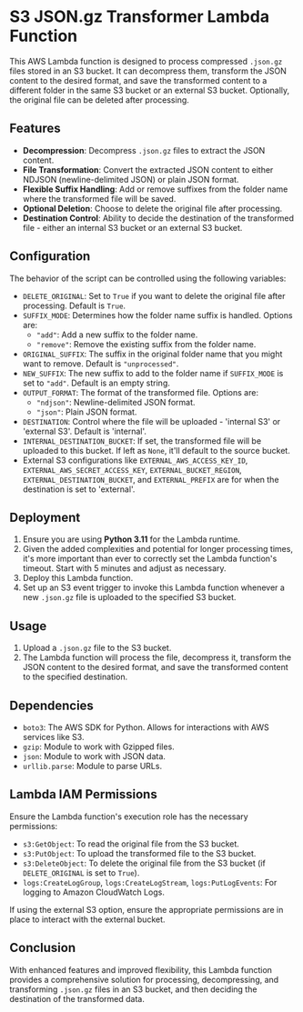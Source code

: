 # S3 JSON.gz Transformer Lambda Function

This AWS Lambda function is designed to process compressed `.json.gz` files stored in an S3 bucket. It can decompress them, transform the JSON content to the desired format, and save the transformed content to a different folder in the same S3 bucket or an external S3 bucket. Optionally, the original file can be deleted after processing.

## Features

- **Decompression**: Decompress `.json.gz` files to extract the JSON content.
- **File Transformation**: Convert the extracted JSON content to either NDJSON (newline-delimited JSON) or plain JSON format.
- **Flexible Suffix Handling**: Add or remove suffixes from the folder name where the transformed file will be saved.
- **Optional Deletion**: Choose to delete the original file after processing.
- **Destination Control**: Ability to decide the destination of the transformed file - either an internal S3 bucket or an external S3 bucket.

## Configuration

The behavior of the script can be controlled using the following variables:

- `DELETE_ORIGINAL`: Set to `True` if you want to delete the original file after processing. Default is `True`.
- `SUFFIX_MODE`: Determines how the folder name suffix is handled. Options are:
  - `"add"`: Add a new suffix to the folder name.
  - `"remove"`: Remove the existing suffix from the folder name.
- `ORIGINAL_SUFFIX`: The suffix in the original folder name that you might want to remove. Default is `"unprocessed"`.
- `NEW_SUFFIX`: The new suffix to add to the folder name if `SUFFIX_MODE` is set to `"add"`. Default is an empty string.
- `OUTPUT_FORMAT`: The format of the transformed file. Options are:
  - `"ndjson"`: Newline-delimited JSON format.
  - `"json"`: Plain JSON format.
- `DESTINATION`: Control where the file will be uploaded - 'internal S3' or 'external S3'. Default is 'internal'.
- `INTERNAL_DESTINATION_BUCKET`: If set, the transformed file will be uploaded to this bucket. If left as `None`, it'll default to the source bucket.
- External S3 configurations like `EXTERNAL_AWS_ACCESS_KEY_ID`, `EXTERNAL_AWS_SECRET_ACCESS_KEY`, `EXTERNAL_BUCKET_REGION`, `EXTERNAL_DESTINATION_BUCKET`, and `EXTERNAL_PREFIX` are for when the destination is set to 'external'.

## Deployment

1. Ensure you are using **Python 3.11** for the Lambda runtime.
2. Given the added complexities and potential for longer processing times, it's more important than ever to correctly set the Lambda function's timeout. Start with 5 minutes and adjust as necessary.
3. Deploy this Lambda function.
4. Set up an S3 event trigger to invoke this Lambda function whenever a new `.json.gz` file is uploaded to the specified S3 bucket.

## Usage

1. Upload a `.json.gz` file to the S3 bucket.
2. The Lambda function will process the file, decompress it, transform the JSON content to the desired format, and save the transformed content to the specified destination.

## Dependencies

- `boto3`: The AWS SDK for Python. Allows for interactions with AWS services like S3.
- `gzip`: Module to work with Gzipped files.
- `json`: Module to work with JSON data.
- `urllib.parse`: Module to parse URLs.

## Lambda IAM Permissions

Ensure the Lambda function's execution role has the necessary permissions:

- `s3:GetObject`: To read the original file from the S3 bucket.
- `s3:PutObject`: To upload the transformed file to the S3 bucket.
- `s3:DeleteObject`: To delete the original file from the S3 bucket (if `DELETE_ORIGINAL` is set to `True`).
- `logs:CreateLogGroup`, `logs:CreateLogStream`, `logs:PutLogEvents`: For logging to Amazon CloudWatch Logs.
  
If using the external S3 option, ensure the appropriate permissions are in place to interact with the external bucket.

## Conclusion

With enhanced features and improved flexibility, this Lambda function provides a comprehensive solution for processing, decompressing, and transforming `.json.gz` files in an S3 bucket, and then deciding the destination of the transformed data.
